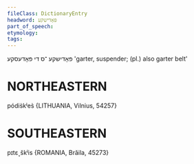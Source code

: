 ```yaml
---
fileClass: DictionaryEntry
headword: פּאָדישקע
part_of_speech: 
etymology: 
tags: 
---
```

פּאָדישקע
־ס
די
פּאָדעסקע
'garter, suspender; (pl.) also garter belt'

NORTHEASTERN
==============

pódis̀kʲes̀ {LITHUANIA, Vilnius, 54257}

SOUTHEASTERN
==============

pɪtɛ˯škʲis {ROMANIA, Brăila, 45273}

